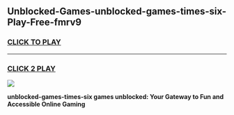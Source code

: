 
## Unblocked-Games-unblocked-games-times-six-Play-Free-fmrv9
<h3>
<a href="https://premium76.site?title=unblocked-games-times-six&ref=10A">CLICK TO PLAY</a></h3>
<hr>

<h3>
<a href="https://premium76.site?title=unblocked-games-times-six&ref=10A">CLICK 2 PLAY</a>
  
</h3>

<a href="https://premium76.site?title=unblocked-games-times-six&ref=10A"><img src="https://clearcache.store/games.png"></a>


**unblocked-games-times-six games unblocked: Your Gateway to Fun and Accessible Online Gaming**
